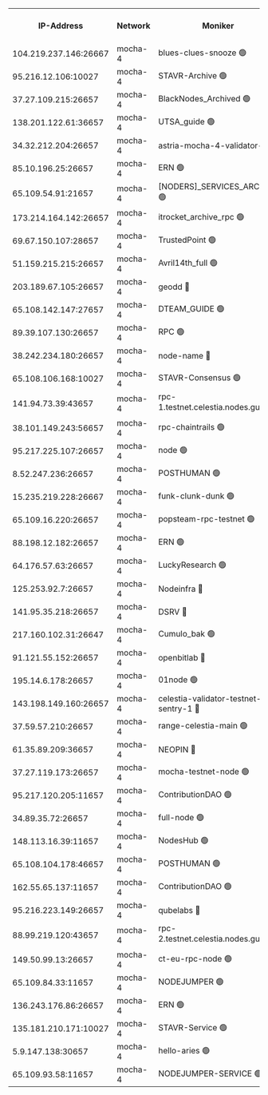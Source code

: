 


<table><tr><th>IP-Address</th><th>Network</th><th>Moniker</th><th>Latest Block Height</th><th>Earliest Block Height</th><th>Catching Up</th><th>Tx Index</th><th>Voting Power</th><th>Scan Time</th></tr><tr><td>104.219.237.146:26667</td><td>mocha-4</td><td>blues-clues-snooze 🟢</td><td>2935709</td><td>1</td><td>False</td><td>off</td><td>0</td><td>2024-10-17T04:44:18.040078885UTC</td></tr><tr><td>95.216.12.106:10027</td><td>mocha-4</td><td>STAVR-Archive 🟢</td><td>2935709</td><td>1</td><td>False</td><td>on</td><td>0</td><td>2024-10-17T04:44:22.556199406UTC</td></tr><tr><td>37.27.109.215:26657</td><td>mocha-4</td><td>BlackNodes_Archived 🟢</td><td>2935710</td><td>1</td><td>False</td><td>off</td><td>0</td><td>2024-10-17T04:44:29.111815115UTC</td></tr><tr><td>138.201.122.61:36657</td><td>mocha-4</td><td>UTSA_guide 🟢</td><td>2935710</td><td>1</td><td>False</td><td>on</td><td>0</td><td>2024-10-17T04:44:31.461413677UTC</td></tr><tr><td>34.32.212.204:26657</td><td>mocha-4</td><td>astria-mocha-4-validator-1 🔴</td><td>2935710</td><td>1</td><td>False</td><td>on</td><td>10509044</td><td>2024-10-17T04:44:31.799294798UTC</td></tr><tr><td>85.10.196.25:26657</td><td>mocha-4</td><td>ERN 🟢</td><td>2935711</td><td>1</td><td>False</td><td>off</td><td>0</td><td>2024-10-17T04:44:40.422711111UTC</td></tr><tr><td>65.109.54.91:21657</td><td>mocha-4</td><td>[NODERS]_SERVICES_ARCHIVE 🟢</td><td>2935713</td><td>1</td><td>False</td><td>on</td><td>0</td><td>2024-10-17T04:45:08.289906128UTC</td></tr><tr><td>173.214.164.142:26657</td><td>mocha-4</td><td>itrocket_archive_rpc 🟢</td><td>2935714</td><td>1</td><td>False</td><td>on</td><td>0</td><td>2024-10-17T04:45:17.795880218UTC</td></tr><tr><td>69.67.150.107:28657</td><td>mocha-4</td><td>TrustedPoint 🟢</td><td>2935715</td><td>1</td><td>False</td><td>on</td><td>0</td><td>2024-10-17T04:45:32.151776823UTC</td></tr><tr><td>51.159.215.215:26657</td><td>mocha-4</td><td>Avril14th_full 🟢</td><td>2935717</td><td>1</td><td>False</td><td>on</td><td>0</td><td>2024-10-17T04:46:02.667457941UTC</td></tr><tr><td>203.189.67.105:26657</td><td>mocha-4</td><td>geodd 🔴</td><td>2935718</td><td>1</td><td>False</td><td>on</td><td>100169</td><td>2024-10-17T04:46:05.627574395UTC</td></tr><tr><td>65.108.142.147:27657</td><td>mocha-4</td><td>DTEAM_GUIDE 🟢</td><td>2935718</td><td>1</td><td>False</td><td>on</td><td>0</td><td>2024-10-17T04:46:08.077766182UTC</td></tr><tr><td>89.39.107.130:26657</td><td>mocha-4</td><td>RPC 🟢</td><td>2935718</td><td>1</td><td>False</td><td>on</td><td>0</td><td>2024-10-17T04:46:08.732994132UTC</td></tr><tr><td>38.242.234.180:26657</td><td>mocha-4</td><td>node-name 🔴</td><td>2894492</td><td>1</td><td>False</td><td>off</td><td>4051757</td><td>2024-10-17T04:46:13.186470786UTC</td></tr><tr><td>65.108.106.168:10027</td><td>mocha-4</td><td>STAVR-Consensus 🟢</td><td>2935720</td><td>1</td><td>False</td><td>on</td><td>0</td><td>2024-10-17T04:46:31.301829979UTC</td></tr><tr><td>141.94.73.39:43657</td><td>mocha-4</td><td>rpc-1.testnet.celestia.nodes.guru 🟢</td><td>2935721</td><td>1</td><td>False</td><td>off</td><td>0</td><td>2024-10-17T04:46:42.698207103UTC</td></tr><tr><td>38.101.149.243:56657</td><td>mocha-4</td><td>rpc-chaintrails 🟢</td><td>2935721</td><td>1</td><td>False</td><td>on</td><td>0</td><td>2024-10-17T04:46:50.678854325UTC</td></tr><tr><td>95.217.225.107:26657</td><td>mocha-4</td><td>node 🟢</td><td>2935722</td><td>1</td><td>False</td><td>on</td><td>0</td><td>2024-10-17T04:46:51.427957649UTC</td></tr><tr><td>8.52.247.236:26657</td><td>mocha-4</td><td>POSTHUMAN 🟢</td><td>2935722</td><td>1</td><td>False</td><td>on</td><td>0</td><td>2024-10-17T04:46:54.540494885UTC</td></tr><tr><td>15.235.219.228:26667</td><td>mocha-4</td><td>funk-clunk-dunk 🟢</td><td>2935723</td><td>1</td><td>False</td><td>off</td><td>0</td><td>2024-10-17T04:47:04.628644994UTC</td></tr><tr><td>65.109.16.220:26657</td><td>mocha-4</td><td>popsteam-rpc-testnet 🟢</td><td>2935723</td><td>1</td><td>False</td><td>on</td><td>0</td><td>2024-10-17T04:47:11.691172396UTC</td></tr><tr><td>88.198.12.182:26657</td><td>mocha-4</td><td>ERN 🟢</td><td>2935725</td><td>1</td><td>False</td><td>off</td><td>0</td><td>2024-10-17T04:47:30.076841683UTC</td></tr><tr><td>64.176.57.63:26657</td><td>mocha-4</td><td>LuckyResearch 🟢</td><td>2935712</td><td>1582001</td><td>False</td><td>off</td><td>0</td><td>2024-10-17T04:44:55.391907663UTC</td></tr><tr><td>125.253.92.7:26657</td><td>mocha-4</td><td>Nodeinfra 🔴</td><td>2935712</td><td>2070001</td><td>False</td><td>on</td><td>500001</td><td>2024-10-17T04:44:52.096214784UTC</td></tr><tr><td>141.95.35.218:26657</td><td>mocha-4</td><td>DSRV 🔴</td><td>2935721</td><td>2070001</td><td>False</td><td>off</td><td>3881201</td><td>2024-10-17T04:46:42.986088362UTC</td></tr><tr><td>217.160.102.31:26647</td><td>mocha-4</td><td>Cumulo_bak 🟢</td><td>2935719</td><td>2300001</td><td>False</td><td>on</td><td>0</td><td>2024-10-17T04:46:24.360040896UTC</td></tr><tr><td>91.121.55.152:26657</td><td>mocha-4</td><td>openbitlab 🔴</td><td>2935711</td><td>2533260</td><td>False</td><td>off</td><td>501058</td><td>2024-10-17T04:44:42.834695882UTC</td></tr><tr><td>195.14.6.178:26657</td><td>mocha-4</td><td>01node 🟢</td><td>2935717</td><td>2584501</td><td>False</td><td>on</td><td>0</td><td>2024-10-17T04:46:00.217137322UTC</td></tr><tr><td>143.198.149.160:26657</td><td>mocha-4</td><td>celestia-validator-testnet-sentry-1 🔴</td><td>2935715</td><td>2589001</td><td>False</td><td>on</td><td>4014</td><td>2024-10-17T04:45:31.346054094UTC</td></tr><tr><td>37.59.57.210:26657</td><td>mocha-4</td><td>range-celestia-main 🟢</td><td>2935725</td><td>2589477</td><td>False</td><td>off</td><td>0</td><td>2024-10-17T04:47:34.904288245UTC</td></tr><tr><td>61.35.89.209:36657</td><td>mocha-4</td><td>NEOPIN 🔴</td><td>2935724</td><td>2592001</td><td>False</td><td>off</td><td>100001</td><td>2024-10-17T04:47:17.439962344UTC</td></tr><tr><td>37.27.119.173:26657</td><td>mocha-4</td><td>mocha-testnet-node 🟢</td><td>2935720</td><td>2631379</td><td>False</td><td>on</td><td>0</td><td>2024-10-17T04:46:30.934032612UTC</td></tr><tr><td>95.217.120.205:11657</td><td>mocha-4</td><td>ContributionDAO 🟢</td><td>2935721</td><td>2723055</td><td>False</td><td>on</td><td>0</td><td>2024-10-17T04:46:49.868028787UTC</td></tr><tr><td>34.89.35.72:26657</td><td>mocha-4</td><td>full-node 🟢</td><td>2935722</td><td>2766149</td><td>False</td><td>on</td><td>0</td><td>2024-10-17T04:46:57.453127447UTC</td></tr><tr><td>148.113.16.39:11657</td><td>mocha-4</td><td>NodesHub 🟢</td><td>2935715</td><td>2814781</td><td>False</td><td>on</td><td>0</td><td>2024-10-17T04:45:39.231330887UTC</td></tr><tr><td>65.108.104.178:46657</td><td>mocha-4</td><td>POSTHUMAN 🟢</td><td>2935713</td><td>2818501</td><td>False</td><td>off</td><td>0</td><td>2024-10-17T04:45:10.715089249UTC</td></tr><tr><td>162.55.65.137:11657</td><td>mocha-4</td><td>ContributionDAO 🟢</td><td>2935718</td><td>2830316</td><td>False</td><td>off</td><td>0</td><td>2024-10-17T04:46:08.370325493UTC</td></tr><tr><td>95.216.223.149:26657</td><td>mocha-4</td><td>qubelabs 🔴</td><td>2935725</td><td>2838021</td><td>False</td><td>on</td><td>64651388</td><td>2024-10-17T04:47:32.507697790UTC</td></tr><tr><td>88.99.219.120:43657</td><td>mocha-4</td><td>rpc-2.testnet.celestia.nodes.guru 🟢</td><td>2935719</td><td>2866275</td><td>False</td><td>on</td><td>0</td><td>2024-10-17T04:46:23.882449968UTC</td></tr><tr><td>149.50.99.13:26657</td><td>mocha-4</td><td>ct-eu-rpc-node 🟢</td><td>2935722</td><td>2906501</td><td>False</td><td>on</td><td>0</td><td>2024-10-17T04:46:55.021798435UTC</td></tr><tr><td>65.109.84.33:11657</td><td>mocha-4</td><td>NODEJUMPER 🟢</td><td>2935721</td><td>2921400</td><td>False</td><td>off</td><td>0</td><td>2024-10-17T04:46:51.054864792UTC</td></tr><tr><td>136.243.176.86:26657</td><td>mocha-4</td><td>ERN 🟢</td><td>2935721</td><td>2928501</td><td>False</td><td>off</td><td>0</td><td>2024-10-17T04:46:45.393915775UTC</td></tr><tr><td>135.181.210.171:10027</td><td>mocha-4</td><td>STAVR-Service 🟢</td><td>2935721</td><td>2934001</td><td>False</td><td>on</td><td>0</td><td>2024-10-17T04:46:40.288834512UTC</td></tr><tr><td>5.9.147.138:30657</td><td>mocha-4</td><td>hello-aries 🟢</td><td>2935714</td><td>2934501</td><td>False</td><td>off</td><td>0</td><td>2024-10-17T04:45:24.265394329UTC</td></tr><tr><td>65.109.93.58:11657</td><td>mocha-4</td><td>NODEJUMPER-SERVICE 🟢</td><td>2935726</td><td>2935400</td><td>False</td><td>off</td><td>0</td><td>2024-10-17T04:47:41.750250207UTC</td></tr></table>